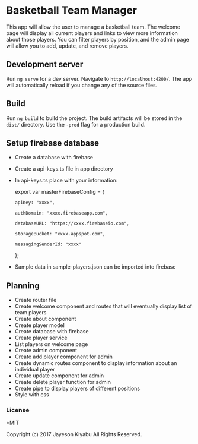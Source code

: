 # Basketball Team Manager

This app will allow the user to manage a basketball team.  The welcome page will display all current players and links to view more information about those players.  You can filter players by position, and the admin page will allow you to add, update, and remove players.

## Development server
Run `ng serve` for a dev server. Navigate to `http://localhost:4200/`. The app will automatically reload if you change any of the source files.

## Build

Run `ng build` to build the project. The build artifacts will be stored in the `dist/` directory. Use the `-prod` flag for a production build.

## Setup firebase database

* Create a database with firebase
* Create a api-keys.ts file in app directory
* In api-keys.ts place with your information:

    export var masterFirebaseConfig = {

      apiKey: "xxxx",

      authDomain: "xxxx.firebaseapp.com",

      databaseURL: "https://xxxx.firebaseio.com",

      storageBucket: "xxxx.appspot.com",

      messagingSenderId: "xxxx"

    };

* Sample data in sample-players.json can be imported into firebase

## Planning

* Create router file
* Create welcome component and routes that will  eventually display list of team players
* Create about component
* Create player model
* Create database with firebase
* Create player service
* List players on welcome page
* Create admin component
* Create add player component for admin
* Create dynamic routes component to display information about an individual player
* Create update component for admin
* Create delete player function for admin
* Create pipe to display players of different positions
* Style with css

### License
*MIT

Copyright (c) 2017 Jayeson Kiyabu All Rights Reserved.
